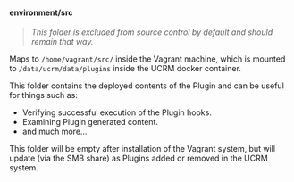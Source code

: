 #### environment/src

> _This folder is excluded from source control by default and should remain that way._

Maps to `/home/vagrant/src/` inside the Vagrant machine, which is mounted to `/data/ucrm/data/plugins` inside the UCRM
docker container.

This folder contains the deployed contents of the Plugin and can be useful for things such as:
- Verifying successful execution of the Plugin hooks.
- Examining Plugin generated content.
- and much more...

This folder will be empty after installation of the Vagrant system, but will update (via the SMB share) as Plugins added
or removed in the UCRM system.
